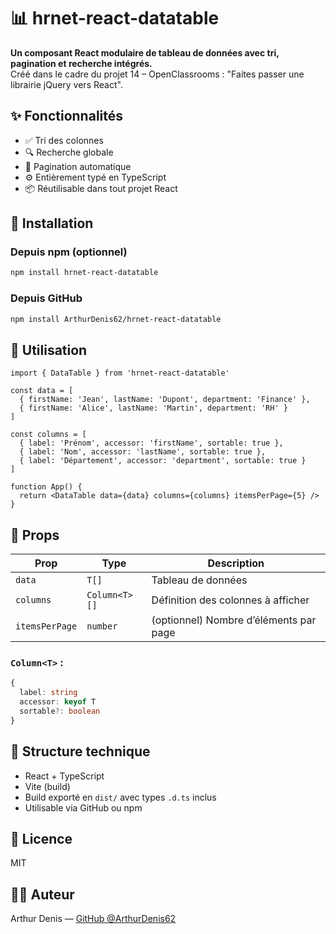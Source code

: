 # 📊 hrnet-react-datatable


**Un composant React modulaire de tableau de données avec tri, pagination et recherche intégrés.**  
Créé dans le cadre du projet 14 – OpenClassrooms : "Faites passer une librairie jQuery vers React".


## ✨ Fonctionnalités

- ✅ Tri des colonnes
- 🔍 Recherche globale
- 📄 Pagination automatique
- ⚙️ Entièrement typé en TypeScript
- 📦 Réutilisable dans tout projet React


## 🚀 Installation

### Depuis npm (optionnel)
```bash
npm install hrnet-react-datatable
```

### Depuis GitHub
```bash
npm install ArthurDenis62/hrnet-react-datatable
```

## 🧪 Utilisation

```tsx
import { DataTable } from 'hrnet-react-datatable'

const data = [
  { firstName: 'Jean', lastName: 'Dupont', department: 'Finance' },
  { firstName: 'Alice', lastName: 'Martin', department: 'RH' }
]

const columns = [
  { label: 'Prénom', accessor: 'firstName', sortable: true },
  { label: 'Nom', accessor: 'lastName', sortable: true },
  { label: 'Département', accessor: 'department', sortable: true }
]

function App() {
  return <DataTable data={data} columns={columns} itemsPerPage={5} />
}
```

## 🧾 Props

| Prop           | Type             | Description                            |
|----------------|------------------|----------------------------------------|
| `data`         | `T[]`            | Tableau de données                     |
| `columns`      | `Column<T>[]`    | Définition des colonnes à afficher     |
| `itemsPerPage` | `number`         | (optionnel) Nombre d’éléments par page |

### `Column<T>` :

```ts
{
  label: string
  accessor: keyof T
  sortable?: boolean
}
```

## 🧱 Structure technique

- React + TypeScript
- Vite (build)
- Build exporté en `dist/` avec types `.d.ts` inclus
- Utilisable via GitHub ou npm

## 📄 Licence

MIT

## 👨‍💻 Auteur

Arthur Denis — [GitHub @ArthurDenis62](https://github.com/ArthurDenis62)